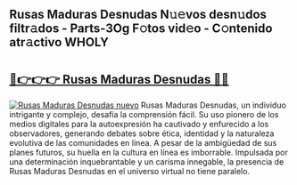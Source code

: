 ## Rusas Maduras Desnudas N𝚞𝚎vos desn𝚞dos filtr𝚊dos - Parts-3Og F𝚘tos vid𝚎o - C𝚘ntenido atr𝚊ctivo WHOLY

# <h2><a href="http://mb4aay0.tromn.icu/?c=Rusas+Maduras+Desnudas">🔗👉👉👉 Rusas Maduras Desnudas 🔗🔗</a></h2>

[![Rusas Maduras Desnudas nuevo](https://i.imgur.com/pEAQMta.gif)](http://mb4aay0.tromn.icu/?c=Rusas+Maduras+Desnudas)
Rusas Maduras Desnudas, un individuo intrigante y complejo, desafía la comprensión fácil. Su uso pionero de los medios digitales para la autoexpresión ha cautivado y enfurecido a los observadores, generando debates sobre ética, identidad y la naturaleza evolutiva de las comunidades en línea. A pesar de la ambigüedad de sus planes futuros, su huella en la cultura en línea es imborrable. Impulsada por una determinación inquebrantable y un carisma innegable, la presencia de Rusas Maduras Desnudas en el universo virtual no tiene paralelo.
